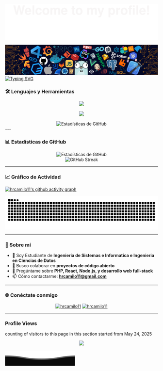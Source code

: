 
![](./src/Bottom_up.svg)

<!--   my-header-img -->
![](./src/header_.png)
[![Typing SVG](https://readme-typing-svg.demolab.com?font=Fira+Code&size=32&duration=3000&pause=600&color=980500&vCenter=true&width=600&height=80&lines=Hola+%F0%9F%91%8B+Mundo;Hola+%F0%9F%91%8B%2C+Soy+Camilo+Hern%C3%A1ndez;ERROR+404;NOT+FOUND;OR+NOT%3F)](https://git.io/typing-svg)


### 🛠️ Lenguajes y Herramientas

<p align="center">
  <a href="https://skillicons.dev">
    <img src="https://skillicons.dev/icons?i=php,python,js,ts,react,nextjs,nodejs" />
  </a>
</p>
  <p align="center">
  <a href="https://skillicons.dev">
    <img src="https://skillicons.dev/icons?i=express,mongodb,postgres,docker,git,github,figma" />
  </a>
</p>

<div align="center">
  <img src="https://github-readme-stats.vercel.app/api/top-langs/?username=hrcamilo11&theme=radical&layout=compact" alt="Estadísticas de GitHub" /> 
</div>
---

### 📊 Estadísticas de GitHub

<div align="center">
  <img src="https://github-readme-stats.vercel.app/api?username=hrcamilo11&show_icons=true&theme=radical" alt="Estadísticas de GitHub" /> 
</div>


<div align="center">
  <img src="https://github-readme-streak-stats.herokuapp.com/?user=hrcamilo11&theme=radical" alt="GitHub Streak" />
</div>

---




### 📈 Gráfico de Actividad

[![hrcamilo11's github activity graph](https://github-readme-activity-graph.vercel.app/graph?username=hrcamilo11&bg_color=000000&color=ffffff&line=4c9e95&point=2d439a&area=true&hide_border=true)](https://github.com/ashutosh00710/github-readme-activity-graph)

<!-- dark snake -->
![hrcamilo11's github activity graph](https://raw.githubusercontent.com/bepb/bepb/output/github-contribution-grid-snake-dark.svg)



---

### 🚀 Sobre mí
- 🌱 Soy Estudiante de **Ingenieria de Sistemas e Informatica e Ingenieria en Ciencias de Datos**
- 👯 Busco colaborar en **proyectos de código abierto**
- 💬 Pregúntame sobre **PHP, React, Node.js, y desarrollo web full-stack**
- 📫 Cómo contactarme: **hrcamilo11@gmail.com**

---

### 🌐 Conéctate conmigo

<p align="center">
  <a href="https://linkedin.com/in/camilo-hernandez-44b79b149" target="blank"><img align="center" src="https://raw.githubusercontent.com/rahuldkjain/github-profile-readme-generator/master/src/images/icons/Social/linked-in-alt.svg" alt="hrcamilo11" height="30" width="40" /></a>
  <a href="https://dev.to/camilo_hernandez_8649095f" target="blank"><img align="center" src="https://raw.githubusercontent.com/rahuldkjain/github-profile-readme-generator/master/src/images/icons/Social/devto.svg" alt="hrcamilo11" height="30" width="40" /></a>
</p>

---

### Profile Views
counting of visitors to this page in this section started from May 24, 2025

<div align="center">
  <img src="https://count.getloli.com/get/@hrcamilo11.github.readme" />
  <br>
</div>



![](./src/Bottom_down.svg)
